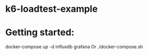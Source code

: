 # k6-loadtest-example
# Getting started:
  docker-compose up -d influxdb grafana Or ./docker-compose.sh
